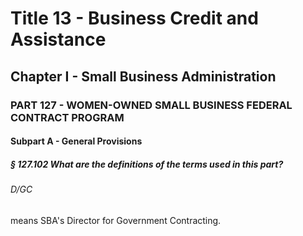 
# Title 13 - Business Credit and Assistance
## Chapter I - Small Business Administration
### PART 127 - WOMEN-OWNED SMALL BUSINESS FEDERAL CONTRACT PROGRAM
#### Subpart A - General Provisions
##### § 127.102 What are the definitions of the terms used in this part?
###### D/GC

means SBA's Director for Government Contracting.
